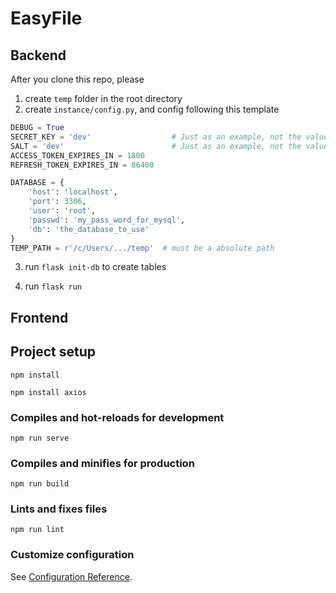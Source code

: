 # EasyFile

## Backend

After you clone this repo, please

1. create `temp` folder in the root directory
2. create `instance/config.py`, and config following this template

```python
DEBUG = True
SECRET_KEY = 'dev'                  # Just as an example, not the value we actually use
SALT = 'dev'                        # Just as an example, not the value we actually use
ACCESS_TOKEN_EXPIRES_IN = 1800
REFRESH_TOKEN_EXPIRES_IN = 86400

DATABASE = {
    'host': 'localhost',
    'port': 3306,
    'user': 'root',
    'passwd': 'my_pass_word_for_mysql',
    'db': 'the_database_to_use'
}
TEMP_PATH = r'/c/Users/.../temp'  # must be a absolute path
```

3. run `flask init-db` to create tables

4. run `flask run`

## Frontend

## Project setup

```
npm install

npm install axios
```

### Compiles and hot-reloads for development

```
npm run serve
```

### Compiles and minifies for production

```
npm run build
```

### Lints and fixes files

```
npm run lint
```

### Customize configuration

See [Configuration Reference](https://cli.vuejs.org/config/).
